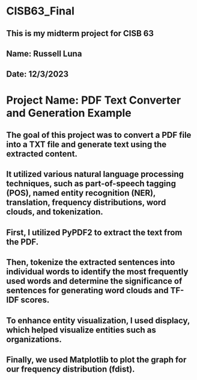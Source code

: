 # CISB63_Final
## This is my midterm project for CISB 63

## Name: Russell Luna

## Date: 12/3/2023

# Project Name: PDF Text Converter and Generation Example

## The goal of this project was to convert a PDF file into a TXT file and generate text using the extracted content.

## It utilized various natural language processing techniques, such as part-of-speech tagging (POS), named entity recognition (NER), translation, frequency distributions, word clouds, and tokenization.

## First, I utilized PyPDF2 to extract the text from the PDF.

##  Then, tokenize the extracted sentences into individual words to identify the most frequently used words and determine the significance of sentences for generating word clouds and TF-IDF scores.

## To enhance entity visualization, I used displacy, which helped visualize entities such as organizations.

## Finally, we used Matplotlib to plot the graph for our frequency distribution (fdist).
